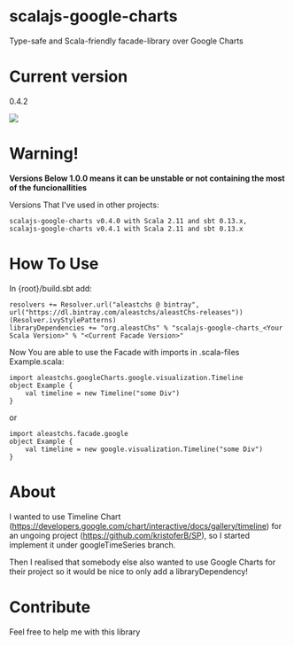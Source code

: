 # scalajs-google-charts
Type-safe and Scala-friendly facade-library over Google Charts

# Current version
0.4.2

<a href='https://bintray.com/aleastchs/aleastChs-releases/scalajs-google-charts/0.4.1/link'><img src='https://api.bintray.com/packages/aleastchs/aleastChs-releases/scalajs-google-charts/images/download.svg?version=0.4.1'></a>

# Warning!
**Versions Below 1.0.0 means it can be unstable or not containing the most of the funcionallities**

Versions That I've used in other projects:
```
scalajs-google-charts v0.4.0 with Scala 2.11 and sbt 0.13.x,
scalajs-google-charts v0.4.1 with Scala 2.11 and sbt 0.13.x
```
# How To Use
In {root}/build.sbt add:
```
resolvers += Resolver.url("aleastchs @ bintray", url("https://dl.bintray.com/aleastchs/aleastChs-releases"))(Resolver.ivyStylePatterns)
libraryDependencies += "org.aleastChs" % "scalajs-google-charts_<Your Scala Version>" % "<Current Facade Version>"
```

Now You are able to use the Facade with imports in .scala-files
Example.scala:
```
import aleastchs.googleCharts.google.visualization.Timeline
object Example {
    val timeline = new Timeline("some Div")
}
```

or

```
import aleastchs.facade.google
object Example {
    val timeline = new google.visualization.Timeline("some Div")
}
```

# About 
I wanted to use Timeline Chart (https://developers.google.com/chart/interactive/docs/gallery/timeline) 
for an ungoing project (https://github.com/kristoferB/SP), 
so I started implement it under googleTimeSeries branch.

Then I realised that somebody else also wanted to use Google Charts 
for their project so it would be nice to only add a libraryDependency!

# Contribute
Feel free to help me with this library
